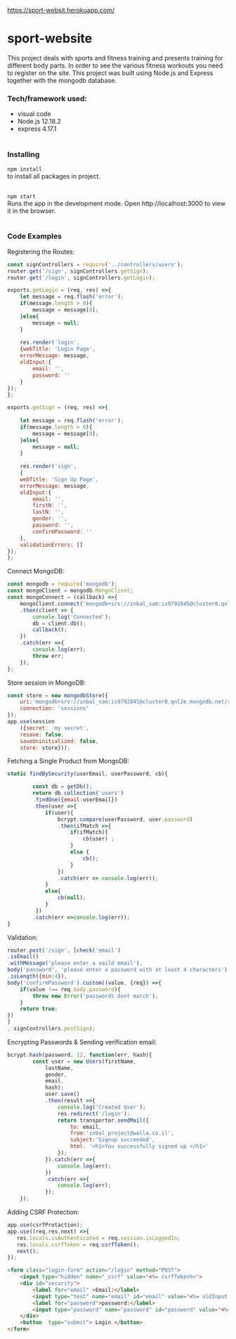 https://sport-websit.herokuapp.com/
# sport-website
This project deals with sports and fitness training and presents training for different body parts.
In order to see the various fitness workouts you need to register on the site.
This project was built using Node.js and Express together with the mongodb database. <br>

### Tech/framework used:
* visual code <br>
* Node.js 12.18.2 <br>
* express 4.17.1 <br><br>

### Installing 

``` npm install ```<br>
to install all packages in project.<br><br>

``` npm start ``` <br>
Runs the app in the development mode.
Open http://localhost:3000 to view it in the browser.<br><br>

### Code Examples 

Registering the Routes:
```javascript
const signControllers = require('../controllers/users');
router.get('/sign', signControllers.getSign);
router.get('/login', signControllers.getLogin);
```
```javascript
exports.getLogin = (req, res) =>{
    let message = req.flash('error');
    if(message.length > 0){
        message = message[0];
    }else{
        message = null; 
    }
    
    res.render('login', 
    {webTitle: 'Login Page',
    errorMessage: message,
    oldInput:{
        email: '',
        password: ''
    }
});
};

exports.getSign = (req, res) =>{
    
    let message = req.flash('error');
    if(message.length > 0){
        message = message[0];
    }else{
        message = null; 
    }
    
    res.render('sign',
    {
    webTitle: 'Sign Up Page', 
    errorMessage: message,
    oldInput:{
        email: '',
        firstN: '',
        lastN: '',
        gender: '',
        password: '',
        confirmPassword: ''
    },
    validationErrors: []
});
};
```
Connect MongoDB:
```javascript
const mongodb = require('mongodb');
const mongoClient = mongodb.MongoClient;
const mongoConnect = (callback) =>{
    mongoClient.connect('mongodb+srv://inbal_sam:is9792845@cluster0.qnl2e.mongodb.net/sport?retryWrites=true&w=majority', {useUnifiedTopology: true})
    .then(client => {
        console.log('Connected');
        db = client.db();
        callback();
    })
    .catch(err =>{
        console.log(err);
        throw err;
    }); 
};
```


Store session in MongoDB: 
``` javascript
const store = new mongodbStore({
    uri:'mongodb+srv://inbal_sam:is9792845@cluster0.qnl2e.mongodb.net/sport?retryWrites=true&w=majority',
    connection: 'sessions'
}); 
app.use(session
    ({secret: 'my secret', 
    resave: false, 
    saveUninitialized: false, 
    store: store}));
```

Fetching a Single Product from MongoDB:
```javascript
static findBySecurity(userEmail, userPassword, cb){

        const db = getDb();
        return db.collection('users')
        .findOne({email:userEmail})
        .then(user =>{
            if(user){
                bcrypt.compare(userPassword, user.password)
                .then(ifMatch =>{ 
                    if(ifMatch){
                        cb(user) ; 
                    }   
                    else {
                        cb();
                    } 
                })
                .catch(err => console.log(err));
            }
            else{
                cb(null);
            }
         })
        .catch(err =>console.log(err));
}
```
Validation:
```javascript
router.post('/sign', [check('email')
.isEmail()
.withMessage('please enter a vaild email'), 
body('password', 'please enter a password with at least 4 characters')
.isLength({min:4}),
body('confirmPassword').custom((value, {req}) =>{
    if(value !== req.body.password){
        throw new Error('passwords dont match');
    }
    return true;
})
]
, signControllers.postSign);
```
Encrypting Passwords & Sending verification email:
```javascript
bcrypt.hash(password, 12, function(err, hash){
        const user = new Users(firstName,
            lastName,
            gender,
            email,
            hash);
            user.save()
            .then(result =>{
                console.log('Created User');
                res.redirect('/login');
                return transporter.sendMail({
                    to: email,
                    from:'inbal_project@walla.co.il',
                    subject:'Signup succeeded',
                    html: '<h1>You successfully signed up </h1>'
                });
            }).catch(err =>{
                console.log(err);
            })
            .catch(err =>{
                console.log(err);
            });
    });  
 ```
 
 Adding CSRF Protection:
 ```javascript
app.use(csrfProtaction); 
app.use((req,res,next) =>{
    res.locals.isAuthenticated = req.session.isLoggedIn;
    res.locals.csrfToken = req.csrfToken();
    next();
});
```
```html
<form class="login-form" action="/login" method="POST">
    <input type="hidden" name="_csrf" value="<%= csrfToken%>">
    <div id="security">
        <label for="email" >Email:</label>
        <input type="text" name="email" id="email" value="<%= oldInput.email %>" placeholder="Insert your email"><br>
        <label for="password">password:</label>
        <input type="password" name="password" id="password" value="<%= oldInput.password %>" placeholder="password"><br>
    </div>
    <button  type="submit"> Login </button>
</form>
```


    
